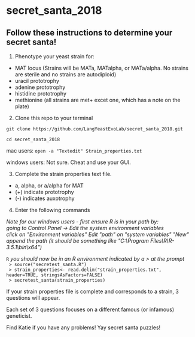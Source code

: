 # secret_santa_2018

## Follow these instructions to determine your secret santa! 

1) Phenotype your yeast strain for: 
  - MAT locus (Strains will be MATa, MATalpha, or MATa/alpha. No strains are sterile and no strains are autodiploid)
  - uracil prototrophy
  - adenine prototrophy
  - histidine prototrophy
  - methionine (all strains are met+ excet one, which has a note on the plate) 
  
 2) Clone this repo to your terminal 
 
 `git clone https://github.com/LangYeastEvoLab/secret_santa_2018.git` 
 
 `cd secret_santa_2018`
 
 mac users: `open -a "Textedit" Strain_properties.txt`
 
 windows users: Not sure. Cheat and use your GUI. 
 
 
 3) Complete the strain properties text file. 
  - a, alpha, or a/alpha for MAT
  - (+) indicate prototrophy
  - (-) indicates auxotrophy
  
  4) Enter the following commands 
  
  *Note for our windows users - first ensure R is in your path by:  
  going to Control Panel -> Edit the system environment variables  
  click on "Environment variables" 
  Edit "path" on "system variables" "New"  
  append the path (it should be something like "C:\Program Files\R\R-3.5.1\bin\x64")*
   
   `R` *you should now be in an R environment indicated by a > at the prompt*  
  ` > source("secretest_santa.R")`  
  ` > strain_properties<- read.delim("strain_properties.txt", header=TRUE, stringsAsFactors=FALSE)`  
  ` > secretest_santa(strain_properties)`
   
   If your strain properties file is complete and corresponds to a strain, 3 questions will appear. 
   
   Each set of 3 questions focuses on a different famous (or infamous) geneticist. 
   
   Find Katie if you have any problems! Yay secret santa puzzles! 
  
